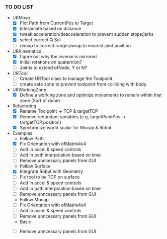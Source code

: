 ### TO DO LIST
- URMove
  - [X] Plot Path from CurrentPos to Target 
  - [X] Interpolate based on distance
  - [X] tweak acceleration/deacceleration to prevent sudden stops/jerks
  - [X] select correct Q Sol
  - [ ] remap to correct ranges/wrap to nearest joint position
- URKinematics
  - [X] figure out why the inverse is mirrored
  - [X] initial rotations on quaternion?
  - [ ] Joints to extend ofNode, Y or N?
- _URTool_
  - [ ] Create URTool class to manage the Toolpoint
  - [ ] create safe zone to prevent toolpoint from colliding with body.
- URWorkingZone
  - [X] Define a working zone and optimize movements to remain within that zone (Sort of done)
- Refactoring
  - [X] Rename Toolpoint -> TCP & targetTCP
  - [X] Remove redundant variables (e.g, targetPointPos -> tartgetTCP.position)
  - [X] Synchronize world scalar for Mocap & Robot
- Examples
  - Follow Path
  - [X] Fix Orientation with ofMatrix4x4
  - [ ] Add in accel & speed controls
  - [ ] Add in path interpolation based on time
  - [ ] Remove unncessary panels from GUI
  - Follow Surface
  - [X] Integrate Robut with Geometry
  - [ ] Fix tool to be TCP on surface
  - [ ] Add in accel & speed controls
  - [ ] Add in path interpolation based on time
  - [ ] Remove unncessary panels from GUI
  - Follow Mocap
  - [ ] Fix Orientation with ofMatrix4x4
  - [ ] Add in accel & speed controls
  - [ ] Remove unncessary panels from GUI
  - Basic
  - [ ] Remove unncessary panels from GUI
  
